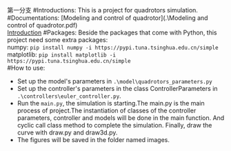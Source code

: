第一分支
#Introductions:
This is a project for quadrotors simulation.
#Documentations:
[Modeling and control of quadrotor](.\Modeling and control of quadrotor.pdf)  
[Introduction](.\Introduction.pdf)
#Packages:
Beside the packages that come with Python, this project need some extra packages:  
numpy: `pip install numpy -i https://pypi.tuna.tsinghua.edu.cn/simple`  
matplotlib: `pip install matplotlib -i https://pypi.tuna.tsinghua.edu.cn/simple`  
#How to use:
* Set up the model's parameters in `.\model\quadrotors_parameters.py`   
* Set up the controller's parameters in the class ControllerParameters in `.\controllers\euler_controller.py`.  
* Run the `main.py`, the simulation is starting.The main.py is the main process of project.The instantiation of classes of the controller parameters, controller 
and models will be done in the main function. And cyclic call class method to complete the simulation. Finally, draw the 
curve with draw.py and draw3d.py.  
* The figures will be saved in the folder named images.


  






